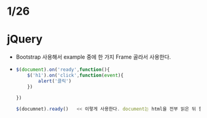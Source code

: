 # 1/26

# jQuery

- Bootstrap 사용해서 example 중에 한 가지 Frame 골라서 사용한다.

- ```javascript
  $(document).on('ready',function(){
      $('h1').on('click',function(event){
          alert('클릭')
      })
  
  })
  
  $(documnet).ready()   << 이렇게 사용한다. document는 html을 전부 읽은 뒤 함수를 적용한다. 원래는 html을 읽는 순서로 함수가 호출된다.
  ```


